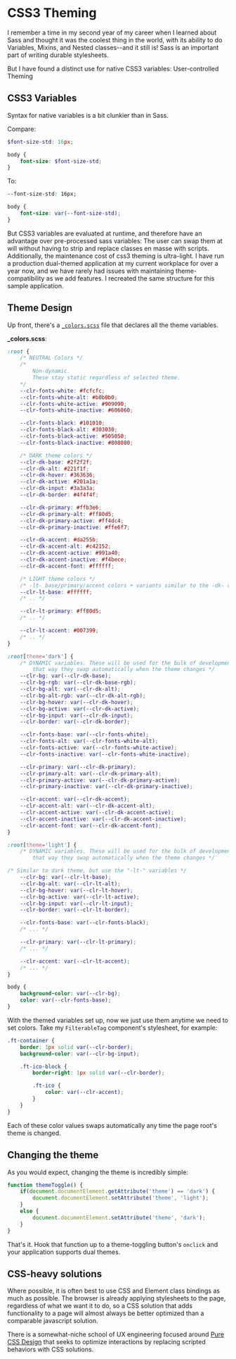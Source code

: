 # CSS3 Theming
I remember a time in my second year of my career when I learned about Sass and thought it was the coolest thing in the world, with its ability to do Variables, Mixins, and Nested classes--and it still is! Sass is an important part of writing durable stylesheets.

But I have found a distinct use for native CSS3 variables: User-controlled Theming

## CSS3 Variables
Syntax for native variables is a bit clunkier than in Sass.

Compare:
```scss
$font-size-std: 16px;

body {
    font-size: $font-size-std;
}
```

To:
```css
--font-size-std: 16px;

body {
    font-size: var(--font-size-std);
}
```

But CSS3 variables are evaluated at runtime, and therefore have an advantage over pre-processed sass variables: The user can swap them at will without having to strip and replace classes en masse with scripts. Additionally, the maintenance cost of css3 theming is ultra-light. I have run a production dual-themed application at my current workplace for over a year now, and we have rarely had issues with maintaining theme-compatibility as we add features. I recreated the same structure for this sample application.

## Theme Design
Up front, there's a [`_colors.scss`](https://github.com/csmerrell/csmerrell2.0/blob/main/static/sass/globals/_colors.scss) file that declares all the theme variables.

**_colors.scss**:
```css
:root {
    /* NEUTRAL Colors */
    /* 
        Non-dynamic. 
        These stay static regardless of selected theme. 
    */
    --clr-fonts-white: #fcfcfc;
    --clr-fonts-white-alt: #b0b0b0;
    --clr-fonts-white-active: #909090;
    --clr-fonts-white-inactive: #606060;

    --clr-fonts-black: #101010;
    --clr-fonts-black-alt: #303030;
    --clr-fonts-black-active: #505050;
    --clr-fonts-black-inactive: #808080;

    /* DARK theme colors */
    --clr-dk-base: #2f2f2f;
    --clr-dk-alt: #221f1f;
    --clr-dk-hover: #363636;
    --clr-dk-active: #201a1a;
    --clr-dk-input: #3a3a3a;
    --clr-dk-border: #4f4f4f;

    --clr-dk-primary: #ffb3e6;
    --clr-dk-primary-alt: #ff80d5;
    --clr-dk-primary-active: #ff4dc4;
    --clr-dk-primary-inactive: #ffe6f7;

    --clr-dk-accent: #da255b;
    --clr-dk-accent-alt: #c42152;
    --clr-dk-accent-active: #991a40;
    --clr-dk-accent-inactive: #f4bece;
    --clr-dk-accent-font: #ffffff;

    /* LIGHT theme colors */
    /* -lt- base/primary/accent colors + variants similar to the -dk- variables */
    --clr-lt-base: #ffffff;
    /* .. */

    --clr-lt-primary: #ff80d5;
    /* .. */

    --clr-lt-accent: #007399;
    /* .. */
}

:root[theme='dark'] {
    /* DYNAMIC variables. These will be used for the bulk of development, 
        that way they swap automatically when the theme changes */
    --clr-bg: var(--clr-dk-base);
    --clr-bg-rgb: var(--clr-dk-base-rgb);
    --clr-bg-alt: var(--clr-dk-alt);
    --clr-bg-alt-rgb: var(--clr-dk-alt-rgb);
    --clr-bg-hover: var(--clr-dk-hover);
    --clr-bg-active: var(--clr-dk-active);
    --clr-bg-input: var(--clr-dk-input);
    --clr-border: var(--clr-dk-border);    

    --clr-fonts-base: var(--clr-fonts-white);
    --clr-fonts-alt: var(--clr-fonts-white-alt);
    --clr-fonts-active: var(--clr-fonts-white-active);
    --clr-fonts-inactive: var(--clr-fonts-white-inactive);

    --clr-primary: var(--clr-dk-primary);
    --clr-primary-alt: var(--clr-dk-primary-alt);
    --clr-primary-active: var(--clr-dk-primary-active);
    --clr-primary-inactive: var(--clr-dk-primary-inactive);

    --clr-accent: var(--clr-dk-accent);
    --clr-accent-alt: var(--clr-dk-accent-alt);
    --clr-accent-active: var(--clr-dk-accent-active);
    --clr-accent-inactive: var(--clr-dk-accent-inactive);
    --clr-accent-font: var(--clr-dk-accent-font);
}

:root[theme='light'] {
    /* DYNAMIC variables. These will be used for the bulk of development, 
        that way they swap automatically when the theme changes */

/* Similar to dark theme, but use the "-lt-" variables */
    --clr-bg: var(--clr-lt-base);
    --clr-bg-alt: var(--clr-lt-alt);
    --clr-bg-hover: var(--clr-lt-hover);
    --clr-bg-active: var(--clr-lt-active);
    --clr-bg-input: var(--clr-lt-input);
    --clr-border: var(--clr-lt-border);        

    --clr-fonts-base: var(--clr-fonts-black);
    /* ... */

    --clr-primary: var(--clr-lt-primary);
    /* ... */

    --clr-accent: var(--clr-lt-accent);
    /* ... */
}

body {
    background-color: var(--clr-bg);
    color: var(--clr-fonts-base);
}
```

With the themed variables set up, now we just use them anytime we need to set colors. Take my `FilterableTag` component's stylesheet, for example:

```scss
.ft-container {
    border: 1px solid var(--clr-border);
    background-color: var(--clr-bg-input);

    .ft-ico-block {
        border-right: 1px solid var(--clr-border);

        .ft-ico {
            color: var(--clr-accent);
        }
    }
}
```

Each of these color values swaps automatically any time the page root's theme is changed.

## Changing the theme
As you would expect, changing the theme is incredibly simple:

```js
function themeToggle() {
    if(document.documentElement.getAttribute('theme') == 'dark') {
        document.documentElement.setAttribute('theme', 'light');
    }
    else {
        document.documentElement.setAttribute('theme', 'dark');
    }
}
```

That's it. Hook that function up to a theme-toggling button's `onclick` and your application supports dual themes.

## CSS-heavy solutions
Where possible, it is often best to use CSS and Element class bindings as much as possible. The browser is already applying stylesheets to the page, regardless of what we want it to do, so a CSS solution that adds functionality to a page will almost always be better optimized than a comparable javascript solution.

There is a somewhat-niche school of UX engineering focused around [Pure CSS Design](/docs/themeselector/purecss) that seeks to optimize interactions by replacing scripted behaviors with CSS solutions.

